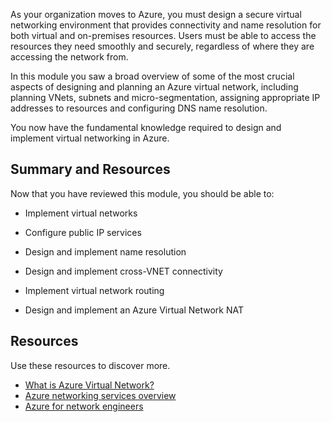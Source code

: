 
As your organization moves to Azure, you must design a secure virtual networking environment that provides connectivity and name resolution for both virtual and on-premises resources. Users must be able to access the resources they need smoothly and securely, regardless of where they are accessing the network from.

In this module you saw a broad overview of some of the most crucial aspects of designing and planning an Azure virtual network, including planning VNets, subnets and micro-segmentation, assigning appropriate IP addresses to resources and configuring DNS name resolution.

You now have the fundamental knowledge required to design and implement virtual networking in Azure.

## Summary and Resources


Now that you have reviewed this module, you should be able to:

- Implement virtual networks

- Configure public IP services

- Design and implement name resolution 

- Design and implement cross-VNET connectivity

- Implement virtual network routing

- Design and implement an Azure Virtual Network NAT

## Resources

Use these resources to discover more.

- [What is Azure Virtual Network?](https://docs.microsoft.com/en-us/azure/virtual-network/virtual-networks-overview)
- [Azure networking services overview](https://docs.microsoft.com/en-us/azure/networking/fundamentals/networking-overview)
- [Azure for network engineers](https://docs.microsoft.com/en-us/azure/networking/azure-for-network-engineers)